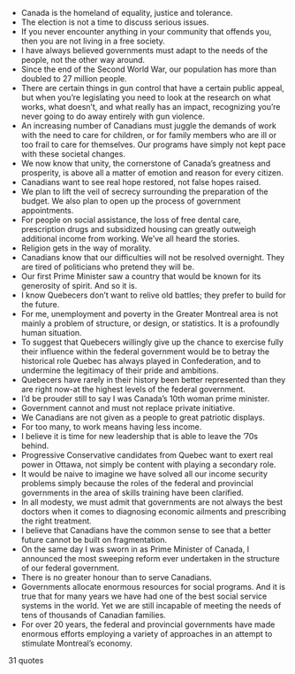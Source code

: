  - Canada is the homeland of equality, justice and tolerance.
 - The election is not a time to discuss serious issues.
 - If you never encounter anything in your community that offends you, then you are not living in a free society.
 - I have always believed governments must adapt to the needs of the people, not the other way around.
 - Since the end of the Second World War, our population has more than doubled to 27 million people.
 - There are certain things in gun control that have a certain public appeal, but when you’re legislating you need to look at the research on what works, what doesn’t, and what really has an impact, recognizing you’re never going to do away entirely with gun violence.
 - An increasing number of Canadians must juggle the demands of work with the need to care for children, or for family members who are ill or too frail to care for themselves. Our programs have simply not kept pace with these societal changes.
 - We now know that unity, the cornerstone of Canada’s greatness and prosperity, is above all a matter of emotion and reason for every citizen.
 - Canadians want to see real hope restored, not false hopes raised.
 - We plan to lift the veil of secrecy surrounding the preparation of the budget. We also plan to open up the process of government appointments.
 - For people on social assistance, the loss of free dental care, prescription drugs and subsidized housing can greatly outweigh additional income from working. We’ve all heard the stories.
 - Religion gets in the way of morality.
 - Canadians know that our difficulties will not be resolved overnight. They are tired of politicians who pretend they will be.
 - Our first Prime Minister saw a country that would be known for its generosity of spirit. And so it is.
 - I know Quebecers don’t want to relive old battles; they prefer to build for the future.
 - For me, unemployment and poverty in the Greater Montreal area is not mainly a problem of structure, or design, or statistics. It is a profoundly human situation.
 - To suggest that Quebecers willingly give up the chance to exercise fully their influence within the federal government would be to betray the historical role Quebec has always played in Confederation, and to undermine the legitimacy of their pride and ambitions.
 - Quebecers have rarely in their history been better represented than they are right now-at the highest levels of the federal government.
 - I’d be prouder still to say I was Canada’s 10th woman prime minister.
 - Government cannot and must not replace private initiative.
 - We Canadians are not given as a people to great patriotic displays.
 - For too many, to work means having less income.
 - I believe it is time for new leadership that is able to leave the ’70s behind.
 - Progressive Conservative candidates from Quebec want to exert real power in Ottawa, not simply be content with playing a secondary role.
 - It would be naive to imagine we have solved all our income security problems simply because the roles of the federal and provincial governments in the area of skills training have been clarified.
 - In all modesty, we must admit that governments are not always the best doctors when it comes to diagnosing economic ailments and prescribing the right treatment.
 - I believe that Canadians have the common sense to see that a better future cannot be built on fragmentation.
 - On the same day I was sworn in as Prime Minister of Canada, I announced the most sweeping reform ever undertaken in the structure of our federal government.
 - There is no greater honour than to serve Canadians.
 - Governments allocate enormous resources for social programs. And it is true that for many years we have had one of the best social service systems in the world. Yet we are still incapable of meeting the needs of tens of thousands of Canadian families.
 - For over 20 years, the federal and provincial governments have made enormous efforts employing a variety of approaches in an attempt to stimulate Montreal’s economy.

31 quotes